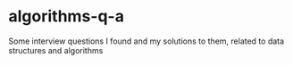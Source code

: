 # algorithms-q-a
Some interview questions I found and my solutions to them, related to data structures and algorithms
